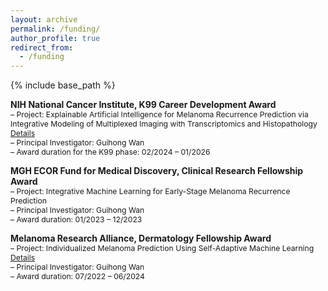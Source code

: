 ```yaml
---
layout: archive
permalink: /funding/
author_profile: true
redirect_from:
  - /funding
---
```


{% include base_path %}

**NIH National Cancer Institute, K99 Career Development Award**      
<span style="font-size:0.87em;">
– Project: Explainable Artificial Intelligence for Melanoma Recurrence Prediction via Integrative Modeling of
Multiplexed Imaging with Transcriptomics and Histopathology [Details](https://reporter.nih.gov/search/HLO5t0xrqkuGwnjOVLLshQ/project-details/10796370)    
– Principal Investigator: Guihong Wan     
– Award duration for the K99 phase: 02/2024 – 01/2026     
</span>  

**MGH ECOR Fund for Medical Discovery, Clinical Research Fellowship Award**      
<span style="font-size:0.87em;">
– Project: Integrative Machine Learning for Early-Stage Melanoma Recurrence Prediction    
– Principal Investigator: Guihong Wan    
– Award duration: 01/2023 – 12/2023   
</span>    

**Melanoma Research Alliance, Dermatology Fellowship Award**      
<span style="font-size:0.87em;">
– Project: Individualized Melanoma Prediction Using Self-Adaptive Machine Learning [Details](https://doi.org/10.48050/pc.gr.157226)    
– Principal Investigator: Guihong Wan    
– Award duration: 07/2022 – 06/2024
</span>      
